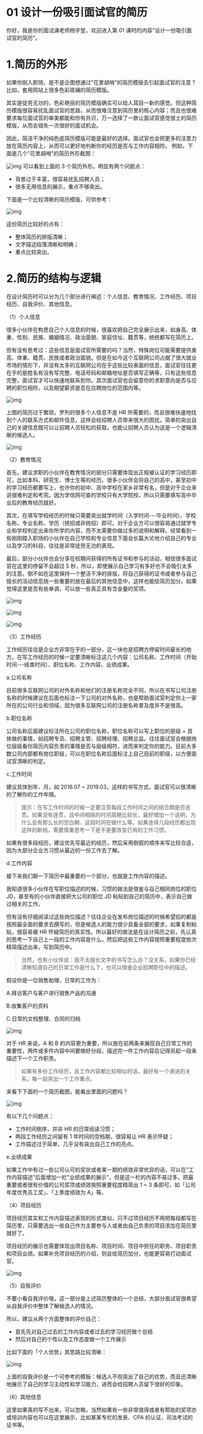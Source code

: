 # 01 设计一份吸引面试官的简历

你好，我是你的面试课老师杨宇堃，欢迎进入第 01
课时的内容"设计一份吸引面试官的简历"。

# 1.简历的外形

如果你刚入职场，是不是企图想通过"花里胡哨"的简历模版去引起面试官的注意？比如，套用网站上很多色彩斑斓的简历模版。

其实是徒劳无功的，色彩艳丽的简历模版确实可以给人耳目一新的感觉。但这种简历模版很容易扰乱面试官的思路，从而很难注意到简历里的核心内容；而且也很难要求每位面试官的审美都能和你有共识，万一选择了一款让面试官感觉很土的简历模版，从而会错失一次很好的面试机会。

因此，简洁干净的纯色底简历模版可能是最好的选择。面试官也会把更多的注意力放在简历内容上，从而可以更好地判断你的经历是否与工作内容相符。
例如，下面是几个"花里胡哨"的简历外形截图：

![img](assets/CgoB5l3fQpSAT70GAABAMjcg7CM294.png) 可以看到上面的 3
个简历外形，明显有两个问题点：

-   背景过于丰富，很容易扰乱招聘人员；
-   很多无用信息的展示，重点不够突出。

下面是一个比较清晰的简历模版，可供参考：

![img](assets/CgoB5l3fQpSASA8tAAE7rlrUnmM588.png)

这份简历比较好的点有：

-   整体简历的排版清晰；
-   文字描述段落清晰和明确；
-   重点比较突出。

# 2.简历的结构与逻辑

在设计简历时可以分为几个部分进行阐述：个人信息、教育情况、工作经历、项目经历、自我评价、其他信息。

（1）个人信息

很多小伙伴在构思自己个人信息的时候，很喜欢把自己完全展示出来，如身高、体重、性别、民族、婚姻情况、政治面貌、家庭住址、籍贯等，统统都写在简历上。

但有没有思考过：这些信息是面试官所需要的吗？当然，特殊岗位可能需要提供身高、体重、籍贯、民族或者政治面貌。但是在如今这个互联网公司占据了很大就业市场的情形下，并没有太多的互联网公司在乎这些比较表面的信息，面试官往往更在乎的是姓名有没有写完整、电话号码和邮箱地址是否填写正确等，只有这些信息完整，面试官才可以快速地联系到你。其次面试官也会留意你的求职意向是否与应聘的职位相符，以及期望薪资是否在应聘岗位的范围内等。

![img](assets/CgotOV3fQpWAYtSwAACkv9e1cSo428.png)

上图的简历过于繁琐，罗列的很多个人信息不是 HR
所需要的，而且很难快速地找到个人的联系方式和邮件信息，这样会给招聘人员带来很大的困扰。简单的突出自己的关键信息既可以让招聘人员轻松的获取，也能让招聘人员认为这是一个逻辑清晰的候选人。

![img](assets/CgoB5l3fQpWAbee2AAAwxVK-2P4500.png)

（2）教育情况

首先，建议求职的小伙伴在教育情况的部分只需要体现出正规被认证的学习经历即可，比如本科、研究生、博士生等的经历。很多小伙伴会将自己的高中，甚至初中的学习经历都要写上，也许你的初中、高中学校在家乡非常有名，但是对于企业来说很难判定和考究。因为学信网可查的学校只有大学院校，所以只需要填写高中毕业后的教育经历就好。

其次，在填写学校经历的时候只需要突出就学时间（入学时间---毕业时间）、学校名称、专业名称、学历（统招或非统招）即可。对于企业方可以很容易通过就学专业和学校判定出来你所学的内容，而不太需要你做过多的说明和解释。经常看到一些刚刚踏入职场的小伙伴在自己学校和专业信息下面会长篇大论地介绍自己的专业以及学习的科目，往往是非常徒劳无功的表现。

最后，部分小伙伴也会分享在校期间获得的所有证书和参与的活动，相信很多面试官在这里的停留不会超过
5
秒，所以，即使展示自己学习有多好也不会吸引太多的注意。倒不如在这里保持一个整洁干净的排版，将自己获得的证书或者参与自己擅长的活动信息挑一些重要的放在最后的其他信息中，这样也能给简历加分。如果觉得这里是否有些单调，可以放一些真正具有含金量的奖项。

![img](assets/CgotOV3fQpaASzdlAACC9MnExXM972.png)

![img](assets/CgoB5l3fQpaANLMHAAAgU1Bkpo0552.png)

![img](assets/CgotOV3fQpeASTUgAAAsxH-0rS0335.png)

（3）工作经历

工作经历往往是企业方非常在乎的一部分，这一块也是招聘方停留时间最长的地方。在写工作经历的时候一定要清晰标注这几个内容：公司名称、工作时间（开始时间---结束时间）、职位名称、工作内容、业绩成果。

a.公司名称

目前很多互联网公司的对外名称和他们的注册名称完全不同，所以在书写公司注册名称的时候建议在后面也标注一下公司的对外名称，也是帮助面试官判定你上一家所在的公司行业和领域，因为很多互联网公司的注册名称普及度并不是很高。

b.职位名称

公司名称后面建议标注所在公司的职位名称，职位名称可以写上职位的层级 +
具体做的事情，如招聘专员、招聘主管、招聘经理、招聘总监。往往面试官会根据岗位层级看你简历内容负责的事情是否与层级相符，进而来判定你的能力。目前大多数公司内部都有岗位职级，可以在职位名称后面标注上自己目前的职级，以方便面试官清晰的判定。

c.工作时间

建议具体到年、月，如 2016.07 \~
2019.03，这样的书写方式，面试官可以很清晰的了解你的工作年限。

> 提示：在写工作时间的时候一定要注意每段工作时间之间的结合期是否连贯。如果没有连贯，且中间相隔的时间周期比较长，最好增加一个说明，为什么会有那么长的空白期、这段时间在做什么等。如果连续几段经历都出现这样的断档，需要慎重思考一下是不是要改变已有的工作习惯。

如果有很多段经历，建议优先写最近的经历，然后采用倒叙的顺序来写比较合适，因为大部分企业方习惯从最近的一份工作去了解。

d.工作内容

接下来我们聊一下简历中最重要的一个部分，也就是工作内容的描述。

我知道很多小伙伴在写职位描述的时候，习惯的做法是借鉴与自己相同岗位的职位
JD，甚至有的小伙伴直接把大公司的职位 JD
粘贴到自己的简历中，表示自己做过相关的工作。

但有没有仔细阅读过这些岗位描述？往往企业在发布岗位描述的时候希望招的都是按照最全面的要求去撰写的，但是候选人的能力很少具备全部的要求，如果复制粘贴，很容易被
HR
怀疑简历的真实性。所以最好的做法是在设计简历之前，先认真的思考一下自己上一段的工作内容是什么，然后把这些工作内容按照重要程度依次精简描述出来，写到简历中。

> 当然，也有小伙伴说：我不太擅长文字的书写怎么办？没关系，如果你已经清晰知道自己的日常工作是什么了，也可以借鉴企业招聘职位中的描述。

假设你是一位销售助理，日常的工作为：

A.拜访客户与客户进行销售产品的沟通

B.收集客户的资料

C.日常的文档整理、合同的归档

![img](assets/CgoB5l3fQpeABSx0AADgti4EBxQ549.png)

对于 HR 来说，A 和 B
的内容更为重要，所以放在前两条来展现自己日常工作的重要性，两件或多件内容中间要做好分段，描述完一件工作内容后记得另起一段来描述下一个工作职责。

> 如果有多份工作经历，且工作内容都比较相似的话，最好有一个递进的关系，每一段突出一个工作重点。

来看下下面的一个简历截图，能看出里面的问题吗？

![img](assets/CgotOV3fQpeAFUJqAAJX4lbNqfU634.png)

有以下几个问题点：

-   工作时间倒序，并非 HR 的日常阅读习惯；
-   两段工作经历之间留有 1 年时间的空档期，很容易让 HR 表示怀疑；
-   工作描述过于简单，几乎没有突出自己工作的亮点。

e.业绩成果

如果工作中有过一些公司认可的奖状或者某一期的绩效非常优异的话，可以在"工作内容描述"后面增加一栏"业绩成果的展示"，但是这一栏的内容不易过多，把最重要或者很有价值的公司奖项或绩效按照重要程度精简出
1 \~ 3 条即可，如「公司年度优秀员工奖」、「上季度绩效为 A」等。

（4）项目经历

项目经历其实和工作内容描述表现的形式类似，只不过项目经历不用把每段都写在简历里，只需要选出一些自己作为主要参与人或者由自己负责的项目添加在简历里就好了。

项目经历的展示也需要体现出项目名称、项目时间、项目中担任的职务、项目职责和项目业绩。如果补充项目经历的介绍，则会给简历加分，也能更容易打动面试官。

![img](assets/CgotOV3fQpSAUG5uAABZwtYoNYI293.png)

（5）自我评价

不要小看自我评价哦，这一部分是上述简历整体的一个总结，大部分面试官很希望从自我评价中整体了解候选人的情况。

所以，建议从两个方面整体的评价自己：

-   首先先对自己过去的工作内容或者过去的学习经历做个总结
-   然后对自己的个性以及工作态度做一个工作展示

比如下面的「个人优势」其思路比较清晰：

![img](assets/CgoB5l3fQpiARBw3AACnI5eQGok547.png)

上面的自我评价是一个可参考的模板：候选人不但突出了自己的优势，而且还清晰地展示了自己的学习主动性和学习能力，进而会给招聘人员留下很好的印象。

（6）其他信息

这里如果真的写不出来，可以忽略，当然如果有一些非常值得或者有帮助的奖项亦或培训内容也可以在这里展示，比如某某专栏的发表、CPA
的认证、司法考试的证书等。
